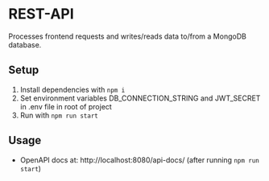 # REST-API
Processes frontend requests and writes/reads data to/from a MongoDB database.

## Setup
1. Install dependencies with `npm i`
2. Set environment variables DB_CONNECTION_STRING and JWT_SECRET in .env file in root of project
3. Run with `npm run start`

## Usage
- OpenAPI docs at: http://localhost:8080/api-docs/ (after running `npm run start`)